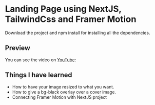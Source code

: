 # Landing Page using NextJS, TailwindCss and Framer Motion

Download the project and npm install for installing all the dependencies.

## Preview

You can see the video on [YouTube](youtu.be/rg2p66ibdsk):

## Things I have learned

- How to have your image resized to what you want.
- How to give a bg-black overlay over a cover image.
- Connecting Framer Motion with NextJS project
